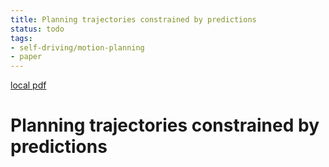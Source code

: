 ```yaml
---
title: Planning trajectories constrained by predictions
status: todo
tags:
- self-driving/motion-planning
- paper
---
```


[local pdf](../../../pdfs/Planning%20trajectories%20constrained%20by%20predictions.pdf)

# Planning trajectories constrained by predictions
